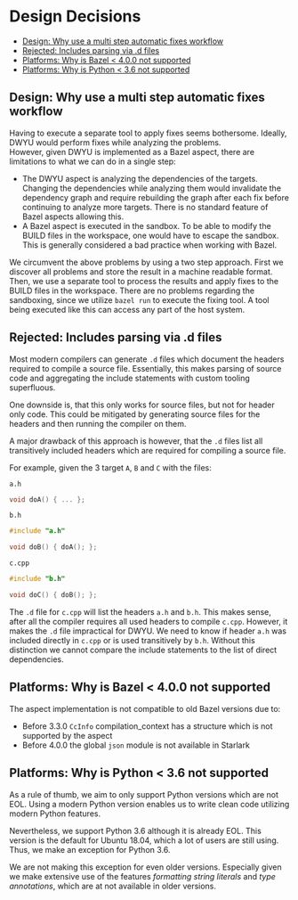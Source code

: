 # Design Decisions <!-- omit in toc -->

- [Design: Why use a multi step automatic fixes workflow](#design-why-use-a-multi-step-automatic-fixes-workflow)
- [Rejected: Includes parsing via .d files](#rejected-includes-parsing-via-d-files)
- [Platforms: Why is Bazel < 4.0.0 not supported](#platforms-why-is-bazel--400-not-supported)
- [Platforms: Why is Python < 3.6 not supported](#platforms-why-is-python--36-not-supported)

## Design: Why use a multi step automatic fixes workflow

Having to execute a separate tool to apply fixes seems bothersome. Ideally, DWYU would perform fixes
while analyzing the problems.<br/>
However, given DWYU is implemented as a Bazel aspect, there are limitations to what we can do in a single step:
- The DWYU aspect is analyzing the dependencies of the targets. Changing the dependencies while analyzing them would
  invalidate the dependency graph and require rebuilding the graph after each fix before continuing to
  analyze more targets. There is no standard feature of Bazel aspects allowing this.
- A Bazel aspect is executed in the sandbox. To be able to modify the BUILD files in the workspace, one would have to
  escape the sandbox. This is generally considered a bad practice when working with Bazel.

We circumvent the above problems by using a two step approach. First we discover all problems and store the result in
a machine readable format. Then, we use a separate tool to process the results and apply fixes to the BUILD files in
the workspace. There are no problems regarding the sandboxing, since we utilize `bazel run` to execute the fixing tool.
A tool being executed like this can access any part of the host system.

## Rejected: Includes parsing via .d files

Most modern compilers can generate `.d` files which document the headers required to compile a source file.
Essentially, this makes parsing of source code and aggregating the include statements with custom tooling superfluous.

One downside is, that this only works for source files, but not for header only code.
This could be mitigated by generating source files for the headers and then running the compiler on them.

A major drawback of this approach is however, that the `.d` files list all transitively included headers which are
required for compiling a source file.

For example, given the 3 target `A`, `B` and `C` with the files:

`a.h`
```c++
void doA() { ... };
```

`b.h`
```c++
#include "a.h"

void doB() { doA(); };
```

`c.cpp`
```c++
#include "b.h"

void doC() { doB(); };
```

The `.d` file for `c.cpp` will list the headers `a.h` and `b.h`.
This makes sense, after all the compiler requires all used headers to compile `c.cpp`.
However, it makes the `.d` file impractical for DWYU.
We need to know if header `a.h` was included directly in `c.cpp` or is used transitively by `b.h`.
Without this distinction we cannot compare the include statements to the list of direct dependencies.

## Platforms: Why is Bazel < 4.0.0 not supported

The aspect implementation is not compatible to old Bazel versions due to:
- Before 3.3.0 `CcInfo` compilation_context has a structure which is not supported by the aspect
- Before 4.0.0 the global `json` module is not available in Starlark

## Platforms: Why is Python < 3.6 not supported

As a rule of thumb, we aim to only support Python versions which are not EOL. Using a modern Python version enables
us to write clean code utilizing modern Python features.

Nevertheless, we support Python 3.6 although it is already EOL. This version is the default for Ubuntu 18.04, which
a lot of users are still using. Thus, we make an exception for Python 3.6.

We are not making this exception for even older versions. Especially given we make extensive use of the features
_formatting string literals_ and _type annotations_, which are at not available in older versions.
